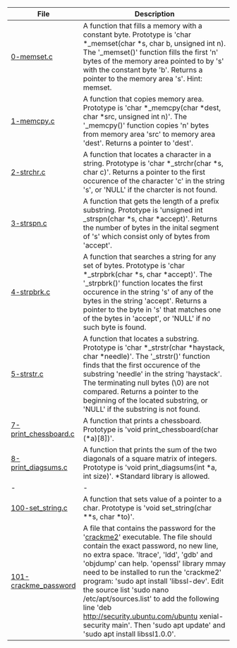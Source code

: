 |File|Description|
|-|-|
|[0-memset.c](0-memset.c)|A function that fills a memory with a constant byte. Prototype is 'char \*\_memset(char \*s, char b, unsigned int n). The '\_memset()' function fills the first 'n' bytes of the memory area pointed to by 's' with the constant byte 'b'. Returns a pointer to the memory area 's'. Hint: memset.|
|[1-memcpy.c](1-memcpy.c)|A function that copies memory area. Prototype is 'char \*\_memcpy(char \*dest, char \*src, unsigned int n)'. The '\_memcpy()' function copies 'n' bytes from memory area 'src' to memory area 'dest'. Returns a pointer to 'dest'.|
|[2-strchr.c](2-strchr.c)|A function that locates a character in a string. Prototype is 'char \*\_strchr(char \*s, char c)'. Returns a pointer to the first occurence of the character 'c' in the string 's', or 'NULL' if the charcter is not found.|
|[3-strspn.c](3-strspn.c)|A function that gets the length of a prefix substring. Prototype is 'unsigned int \_strspn(char \*s, char \*accept)'. Returns the number of bytes in the inital segment of 's' which consist only of bytes from 'accept'.|
|[4-strpbrk.c](4-strpbrk.c)|A function that searches a string for any set of bytes. Prototype is 'char \*\_strpbrk(char \*s, char \*accept)'. The '\_strpbrk()' function locates the first occurence in the string 's' of any of the bytes in the string 'accept'. Returns a pointer to the byte in 's' that matches one of the bytes in 'accept', or 'NULL' if no such byte is found.|
|[5-strstr.c](5-strstr.c)|A function that locates a substring. Prototype is 'char \*\_strstr(char \*haystack, char \*needle)'. The '\_strstr()' function finds that the first occurence of the substring 'needle' in the string 'haystack'. The terminating null bytes (\0) are not compared. Returns a pointer to the beginning of the located substring, or 'NULL' if the substring is not found.|
|[7-print_chessboard.c](7-print_chessboard.c)|A function that prints a chessboard. Prototype is 'void print_chessboard(char (\*a)[8])'.|
|[8-print_diagsums.c](8-print_diagsums.c)|A function that prints the sum of the two diagonals of a square matrix of integers. Prototype is 'void print_diagsums(int \*a, int size)'. \*Standard library is allowed.|
|-|-|
|[100-set_string.c](100-set_string.c)|A function that sets value of a pointer to a char. Prototype is 'void set_string(char \*\*s, char \*to)'.|
|[101-crackme_password](101-crackme_password)|A file that contains the password for the '[crackme2](https://github.com/alx-tools/0x06.c)' executable. The file should contain the exact password, no new line, no extra space. 'ltrace', 'ldd', 'gdb' and 'objdump' can help. 'openssl' library mmay need to be installed to run the 'crackme2' program: 'sudo apt install 'libssl-dev'. Edit the source list 'sudo nano /etc/apt/sources.list' to add the following line 'deb http://security.ubuntu.com/ubuntu xenial-security main'. Then 'sudo apt update' and 'sudo apt install libssl1.0.0'.|
